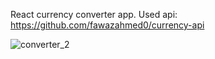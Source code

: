 React currency converter app.
Used api: https://github.com/fawazahmed0/currency-api

![converter_2](https://user-images.githubusercontent.com/48638830/127865142-38ad0b35-626e-495f-9041-9b297bdb9113.png)

